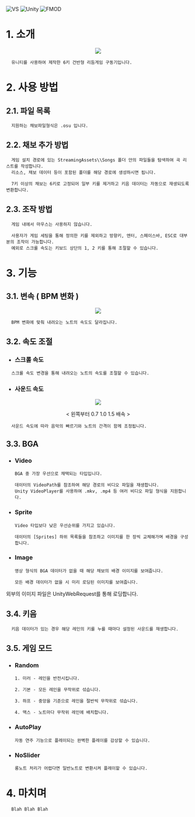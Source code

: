 ![VS](https://img.shields.io/badge/VS2019-v16.11.15-red?style=flat&logo=visualstudio)
![Unity](https://img.shields.io/badge/Unity-v2020.3.34f1-blue?style=flat&logo=unity)
![FMOD](https://img.shields.io/badge/FMOD-v2.01.11-brightgreen?style=flat&logo=FMOD)

# 1. 소개
<p align="center"> <img src="https://user-images.githubusercontent.com/19517385/192090994-a74490b6-86d2-41c1-ac09-f3453efd69c3.gif"> 

      유니티를 사용하여 제작한 6키 건반형 리듬게임 구동기입니다.

# 2. 사용 방법
## 2.1. 파일 목록
      
      지원하는 채보파일형식은 .osu 입니다.
      
## 2.2. 채보 추가 방법

      게임 설치 경로에 있는 StreamingAssets\\Songs 폴더 안의 파일들을 탐색하여 곡 리스트를 작성합니다.
      리소스, 채보 데이터 등이 포함된 폴더를 해당 경로에 생성하시면 됩니다.
      
      7키 이상의 채보는 6키로 고정되어 일부 키를 제거하고 키음 데이터는 자동으로 재생되도록 변환합니다.
      
## 2.3. 조작 방법
      
      게임 내에서 마우스는 사용하지 않습니다.
      
      사용자가 게임 세팅을 통해 정의한 키를 제외하고 방향키, 엔터, 스페이스바, ESC로 대부분의 조작이 가능합니다.
      예외로 스크롤 속도는 키보드 상단의 1, 2 키를 통해 조절할 수 있습니다.

# 3. 기능
## 3.1. 변속 ( BPM 변화 )
<p align="center"> <img src="https://user-images.githubusercontent.com/19517385/192090996-143422c0-63f3-4b4f-ab86-39d1c3b0af73.gif">    
            
      BPM 변화에 맞춰 내려오는 노트의 속도도 달라집니다.
      
## 3.2. 속도 조절
* ### 스크롤 속도
<p align="center">
      
      스크롤 속도 변경을 통해 내려오는 노트의 속도를 조절할 수 있습니다.
      
* ### 사운드 속도
<p align="center"> <img src="https://user-images.githubusercontent.com/19517385/192102583-13d6f6a2-4513-43c0-b0ff-0c9246b72707.gif">
<p align="center"> < 왼쪽부터 0.7  1.0  1.5 배속 >
                
      사운드 속도에 따라 음악의 빠르기와 노트의 간격이 함께 조정됩니다.
    
## 3.3. BGA
* ### Video
        
      BGA 중 가장 우선으로 채택되는 타입입니다.
      
      데이터의 VideoPath를 참조하여 해당 경로의 비디오 파일을 재생합니다.
      Unity VideoPlayer를 사용하여 .mkv, .mp4 등 여러 비디오 파일 형식을 지원합니다.
                     
* ### Sprite
      
      Video 타입보다 낮은 우선순위를 가지고 있습니다.
      
      데이터의 [Sprites] 하위 목록들을 참조하고 이미지를 한 장씩 교체해가며 배경을 구성합니다.
              
* ### Image
      
      영상 형식의 BGA 데이터가 없을 때 해당 채보의 배경 이미지를 보여줍니다.
      
      모든 배경 데이터가 없을 시 미리 로딩된 이미지를 보여줍니다.

외부의 이미지 파일은 UnityWebRequest를 통해 로딩합니다.

## 3.4. 키음
      
      키음 데이터가 있는 경우 해당 레인의 키를 누를 때마다 설정된 사운드를 재생합니다.

## 3.5. 게임 모드
* ### Random

      1. 미러 - 레인을 반전시킵니다.

      2. 기본 - 모든 레인을 무작위로 섞습니다.
      
      3. 하프 - 중앙을 기준으로 레인을 절반씩 무작위로 섞습니다.
      
      4. 맥스 - 노트마다 무작위 레인에 배치합니다.

* ### AutoPlay
      
      자동 연주 기능으로 플레이되는 완벽한 플레이를 감상할 수 있습니다.
      
* ### NoSlider
      
      롱노트 처리가 어렵다면 일반노트로 변환시켜 플레이할 수 있습니다.
      
# 4. 마치며
      
      Blah Blah Blah
      

